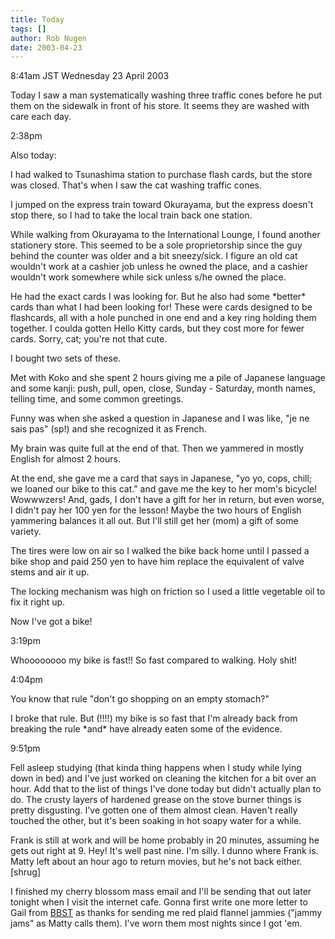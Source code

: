 ```yaml
---
title: Today
tags: []
author: Rob Nugen
date: 2003-04-23
---
```


<p class=date>8:41am JST Wednesday 23 April 2003</p>

<p>Today I saw a man systematically washing three traffic cones before
he put them on the sidewalk in front of his store.  It seems they are
washed with care each day.</p>

<p class=date>2:38pm</p>

<p>Also today:</p>

<p>I had walked to Tsunashima station to purchase flash cards, but the
store was closed.  That's when I saw the cat washing traffic cones.</p>

<p>I jumped on the express train toward Okurayama, but the express
doesn't stop there, so I had to take the local train back one
station.</p>

<p>While walking from Okurayama to the International Lounge, I found
another stationery store.  This seemed to be a sole proprietorship
since the guy behind the counter was older and a bit sneezy/sick.  I
figure an old cat wouldn't work at a cashier job unless he owned the
place, and a cashier wouldn't work somewhere while sick unless s/he
owned the place.</p>

<p>He had the exact cards I was looking for.  But he also had some
*better* cards than what I had been looking for!  These were cards
designed to be flashcards, all with a hole punched in one end and a
key ring holding them together.  I coulda gotten Hello Kitty cards,
but they cost more for fewer cards.  Sorry, cat; you're not that
cute.</p>

<p>I bought two sets of these.</p>

<p>Met with Koko and she spent 2 hours giving me a pile of Japanese
language and some kanji: push, pull, open, close, Sunday - Saturday,
month names, telling time, and some common greetings.</p>

<p>Funny was when she asked a question in Japanese and I was like, "je
ne sais pas" (sp!) and she recognized it as French.</p>

<p>My brain was quite full at the end of that.  Then we yammered in
mostly English for almost 2 hours.</p>

<p>At the end, she gave me a card that says in Japanese, "yo yo, cops,
chill; we loaned our bike to this cat." and gave me the key to her
mom's bicycle!  Wowwwzers!  And, gads, I don't have a gift for her in
return, but even worse, I didn't pay her 100 yen for the lesson!
Maybe the two hours of English yammering balances it all out.  But
I'll still get her (mom) a gift of some variety.</p>

<p>The tires were low on air so I walked the bike back home until I
passed a bike shop and paid 250 yen to have him replace the equivalent
of valve stems and air it up.</p>

<p>The locking mechanism was high on friction so I used a little
vegetable oil to fix it right up.</p>

<p>Now I've got a bike!</p>

<p class=date>3:19pm</p>

<p>Whoooooooo my bike is fast!!  So fast compared to walking.  Holy
shit!</p>

<p class=date>4:04pm</p>

<p>You know that rule "don't go shopping on an empty stomach?"</p>

<p>I broke that rule.  But (!!!!) my bike is so fast that I'm already
back from breaking the rule *and* have already eaten some of the
evidence.</p>

<p class=date>9:51pm</p>

<p>Fell asleep studying (that kinda thing happens when I study while
lying down in bed) and I've just worked on cleaning the kitchen for a
bit over an hour.  Add that to the list of things I've done today but
didn't actually plan to do.  The crusty layers of hardened grease on
the stove burner things is pretty disgusting.  I've gotten one of them
almost clean.  Haven't really touched the other, but it's been soaking
in hot soapy water for a while.</p>

<p>Frank is still at work and will be home probably in 20 minutes,
assuming he gets out right at 9.  Hey!  It's well past nine.   I'm
silly.  I dunno where Frank is.  Matty left about an hour ago to
return movies, but he's not back either.  [shrug]</p>

<p>I finished my cherry blossom mass email and I'll be sending that
out later tonight when I visit the internet cafe.  Gonna first write
one more letter to Gail from <a
href="http://www.geeky-boy.com/cgi-bin/bbs_thingie/showall">BBST</a>
as thanks for sending me red plaid flannel jammies ("jammy jams" as
Matty calls them).  I've worn them most nights since I got 'em.</p>

